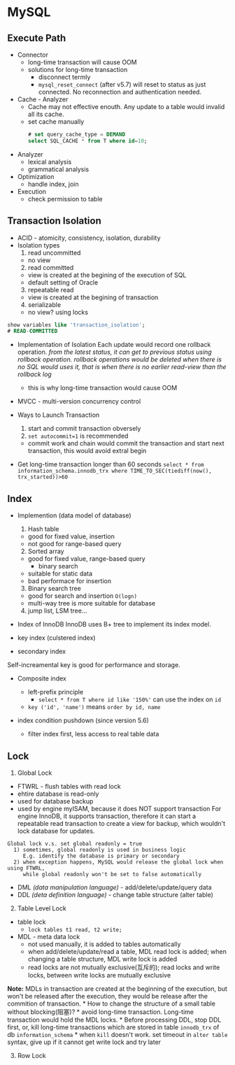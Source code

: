 # MySQL

## Execute Path
* Connector
  * long-time transaction will cause OOM
  * solutions for long-time transaction
    * disconnect termly
    * `mysql_reset_connect` (after v5.7) will reset to status as just connected. No reconnection and authentication needed.
* Cache  -  Analyzer
  * Cache may not effective enouth. Any update to a table would invalid all its cache.
  * set cache manually
    ```SQL
    # set query_cache_type = DEMAND
    select SQL_CACHE * from T where id=10;
    ```
* Analyzer
  * lexical analysis
  * grammatical analysis
* Optimization
  * handle index, join
* Execution
  * check permission to table 

## Transaction Isolation
* ACID - atomicity, consistency, isolation, durability
* Isolation types
  1. read uncommitted
    * no view
  2. read committed
    * view is created at the begining of the execution of SQL
    * default setting of Oracle 
  3. repeatable read
    * view is created at the begining of transaction
  4. serializable
    * no view? using locks

```SQL
show variables like 'transaction_isolation';
# READ-COMMITTED
```
* Implementation of Isolation
Each update would record one rollback operation. _from the latest status, it can get to previous status using rollback operation. rollback operations would be deleted when there is no SQL would uses it, that is when there is no earlier read-view than the rollback log_
  * this is why long-time transaction would cause OOM

* MVCC - multi-version concurrency control

* Ways to Launch Transaction
  1. start and commit transaction obversely
  2. `set autocommit=1` is recommended
    * commit work and chain would commit the transaction and start next transaction, this would avoid extral begin

* Get long-time transaction longer than 60 seconds
  `select * from information_schema.innodb_trx where TIME_TO_SEC(tiediff(now(), trx_started))>60` 

## Index
* Implemention (data model of database)
  1. Hash table
    * good for fixed value, insertion
    * not good for range-based query
  2. Sorted array
    * good for fixed value, range-based query
      * binary search
    * suitable for static data
    * bad performace for insertion
  3. Binary search tree
    * good for search and insertion `O(logn)`
    * multi-way tree is more suitable for database
  4. jump list, LSM tree...

* Index of InnoDB
InnoDB uses B+ tree to implement its index model.

* key index (culstered index)
* secondary index

Self-increamental key is good for performance and storage.

* Composite index
  * left-prefix principle
    * `select * from T where id like '150%'` can use the index on `id`
  * `key ('id', 'name')` means `order by id, name`

* index condition pushdown (since version 5.6)
  * filter index first, less access to real table data

## Lock
1. Global Lock
  * FTWRL - flush tables with read lock
  * ehtire database is read-only
  * used for database backup
  * used by engine myISAM, because it does NOT support transaction
  For engine InnoDB, it supports transaction, therefore it can start a repeatable read transaction to create a view for backup, which wouldn't lock database for updates.
  ```
  Global lock v.s. set global readonly = true
    1) sometimes, global readonly is used in business logic 
       E.g. identify the database is primary or secondary
    2) when exception happens, MySQL would release the global lock when using FTWRL, 
       while global readonly won't be set to false automatically
  ```

  * DML _(data manipulation language)_ - add/delete/update/query data
  * DDL _(deta definition language)_ - change table structure (alter table)

2. Table Level Lock
  * table lock
    * `lock tables t1 read, t2 write;`
  * MDL - meta data lock
    * not used manually, it is added to tables automatically
    * when add/delete/update/read a table, MDL read lock is added; when changing a table structure, MDL write lock is added
    * read locks are not mutually exclusive(互斥的); read locks and write locks, between write locks are mutually exclusive

  **Note:** MDLs in transaction are created at the beginning of the execution, but won't be released after the execution, they would be release after the commition of transaction.
    * How to change the structure of a small table without blocking(阻塞)?
      * avoid long-time transaction. Long-time transaction would hold the MDL locks. 
        * Before processing DDL, stop DDL first, or, kill long-time transactions which are stored in table `innodb_trx` of db `information_schema`
      * when `kill` doesn't work. set timeout in `alter table` syntax, give up if it cannot get write lock and try later

3. Row Lock


























